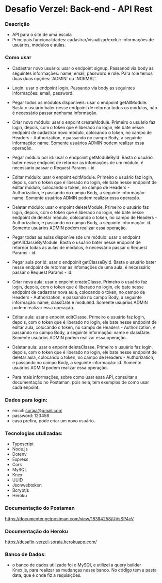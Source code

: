 # Desafio Verzel: Back-end - API Rest

### Descrição
- API para o site de uma escola
- Principais funcionalidades: cadastrar/visualizar/excluir informações de usuários, módulos e aulas. 

### Como usar

- Cadastrar novo usuário: usar o endpoint signup. Passanod via body as seguintes informações: name, email, password e role. Para role temos duas duas opções: 'ADMIN' ou 'NORMAL'.

- Login: usar o endpoint login. Passando via body as seguintes informações: email, password.

- Pegar todos os módulos disponíveis: usar o endpoint getAllModule. Basta o usuário bater nesse endpoint de retornar todos os módulos, não é necessário passar nenhuma informação. 

- Criar novo módulo: usar o enpoint createModule. Primeiro o usuário faz login, depois, com o token que é liberado no login, ele bate nesse endpoint de cadastrar novo módulo, colocando o token, no campo de Headers - Authorization, e passando no campo Body, a seguinte informação: name. Somente usuários ADMIN podem realizar essa operação.

- Pegar módulo por id: usar o endpoinit getModuleById. Basta o usuário bater nesse endpoint de retornar as infomações de um módulo, é necessário passar o Request Params - id.

- Editar módulo: usar o enpoint editModule. Primeiro o usuário faz login, depois, com o token que é liberado no login, ele bate nesse endpoint de editar módulo, colocando o token, no campo de Headers - Authorization, e passando no campo Body, a seguinte informação: name. Somente usuários ADMIN podem realizar essa operação.

- Deletar módulo: usar o enpoint deleteModule. Primeiro o usuário faz login, depois, com o token que é liberado no login, ele bate nesse endpoint de deletar módulo, colocando o token, no campo de Headers - Authorization, e passando no campo Body, a seguinte informação: id. Somente usuários ADMIN podem realizar essa operação.

- Pegar todas as aulas disponíveisde um módulo: usar o endpoint getAllClasseByModule. Basta o usuário bater nesse endpoint de retornor todas as aulas de módulos, é necessário passar o Request Params - id.

- Pegar aula por id: usar o endpoinit getClasseById. Basta o usuário bater nesse endpoint de retornar as infomações de uma aula, é necessário passar o Request Params - id.

- Criar nova aula: usar o enpoint createClasse. Primeiro o usuário faz login, depois, com o token que é liberado no login, ele bate nesse endpoint de cadastrar nova aula, colocando o token, no campo de Headers - Authorization, e passando no campo Body, a seguinte informação: name, classDate e moduleId. Somente usuários ADMIN podem realizar essa operação.

- Editar aula: usar o enpoint editClasse. Primeiro o usuário faz login, depois, com o token que é liberado no login, ele bate nesse endpoint de editar aula, colocando o token, no campo de Headers - Authorization, e passando no campo Body, a seguinte informação: name e classDate. Somente usuários ADMIN podem realizar essa operação.

- Deletar aula: usar o enpoint deleteClasse. Primeiro o usuário faz login, depois, com o token que é liberado no login, ele bate nesse endpoint de deletar aula, colocando o token, no campo de Headers - Authorization, e passando no campo Body, a seguinte informação: id. Somente usuários ADMIN podem realizar essa operação.

* Para mais informações, sobre como usar essa API, consultar a documentação no Postaman, pois nela, tem exemplos de como usar cada enpoint.

### Dados para login:
- email: soraia@gmail.com
- password: 123456
- caso prefira, pode criar um novo usuário.

### Tecnologias utulizadas:
- Typescript
- Node.js
- Dotenv
- Express
- Cors
- MySQL
- Knex
- UUID
- Jsonwebtoken
- Bcryptjs
- Heroku

### Documentação do Postaman
https://documenter.getpostman.com/view/18384258/UVsSP4cV

### Documentação do Heroku
https://desafio-verzel-soraia.herokuapp.com/

### Banco de Dados:
- o banco de dados utilizado foi o MySQl, e utilizei a query builder Knex.js, para realizar as mudanças nesse banco. No código tem a pasta data, que é onde fiz a requisições.  
